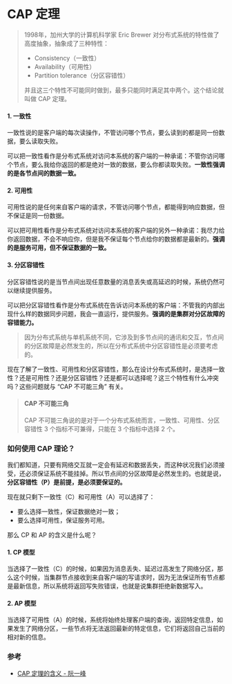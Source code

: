 # CAP 定理

> 1998年，加州大学的计算机科学家 Eric Brewer 对分布式系统的特性做了高度抽象，抽象成了三种特性：
> - Consistency（一致性）
> - Availability（可用性）
> - Partition tolerance（分区容错性）
>
> 并且这三个特性不可能同时做到，最多只能同时满足其中两个。这个结论就叫做 CAP 定理。

#### 1. 一致性
一致性说的是客户端的每次读操作，不管访问哪个节点，要么读到的都是同一份数据，要么读取失败。

可以把一致性看作是分布式系统对访问本系统的客户端的一种承诺：不管你访问哪个节点，要么我给你返回的都是绝对一致的数据，要么你都读取失败。**一致性强调的是各节点间的数据一致。**

#### 2. 可用性
可用性说的是任何来自客户端的请求，不管访问哪个节点，都能得到响应数据，但不保证是同一份数据。

可以把可用性看作是分布式系统对访问本系统的客户端的另外一种承诺：我尽力给你返回数据，不会不响应你，但是我不保证每个节点给你的数据都是最新的。**强调的是服务可用，但不保证数据的一致。**

#### 3. 分区容错性
分区容错性说的是当节点间出现任意数量的消息丢失或高延迟的时候，系统仍然可以继续提供服务。

可以把分区容错性看作是分布式系统在告诉访问本系统的客户端：不管我的内部出现什么样的数据同步问题，我会一直运行，提供服务。**强调的是集群对分区故障的容错能力。**

> 因为分布式系统与单机系统不同，它涉及到多节点间的通讯和交互，节点间的分区故障是必然发生的，所以在分布式系统中分区容错性是必须要考虑的。

现在了解了一致性、可用性和分区容错性，那么在设计分布式系统时，是选择一致性？还是可用性？还是分区容错性？还是都可以选择呢？这三个特性有什么冲突吗？这些问题就与 “CAP 不可能三角” 有关。

> #### CAP 不可能三角
>
> CAP 不可能三角说的是对于一个分布式系统而言，一致性、可用性、分区容错性 3 个指标不可兼得，只能在 3 个指标中选择 2 个。

### 如何使用 CAP 理论？

我们都知道，只要有网络交互就一定会有延迟和数据丢失，而这种状况我们必须接受，还必须保证系统不能挂掉。所以节点间的分区故障是必然发生的。也就是说，**分区容错性（P）是前提，是必须要保证的。**

现在就只剩下一致性（C）和可用性（A）可以选择了：
- 要么选择一致性，保证数据绝对一致；
- 要么选择可用性，保证服务可用。

那么 CP 和 AP 的含义是什么呢？

#### 1. CP 模型
当选择了一致性（C）的时候，如果因为消息丢失、延迟过高发生了网络分区，那么这个时候，当集群节点接收到来自客户端的写请求时，因为无法保证所有节点都是最新信息，所以系统将返回写失败错误，也就是说集群拒绝新数据写入。

#### 2. AP 模型
当选择了可用性（A）的时候，系统将始终处理客户端的查询，返回特定信息，如果发生了网络分区，一些节点将无法返回最新的特定信息，它们将返回自己当前的相对新的信息。


### 参考
- [CAP 定理的含义 - 阮一峰](http://www.ruanyifeng.com/blog/2018/07/cap.html)